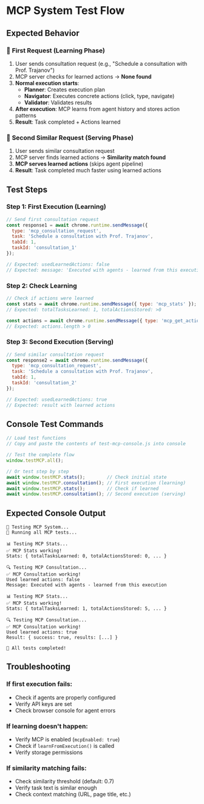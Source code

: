 # MCP System Test Flow

## Expected Behavior

### 🚀 **First Request (Learning Phase)**
1. User sends consultation request (e.g., "Schedule a consultation with Prof. Trajanov")
2. MCP server checks for learned actions → **None found**
3. **Normal execution starts**:
   - **Planner**: Creates execution plan
   - **Navigator**: Executes concrete actions (click, type, navigate)
   - **Validator**: Validates results
4. **After execution**: MCP learns from agent history and stores action patterns
5. **Result**: Task completed + Actions learned

### 🔄 **Second Similar Request (Serving Phase)**
1. User sends similar consultation request
2. MCP server finds learned actions → **Similarity match found**
3. **MCP serves learned actions** (skips agent pipeline)
4. **Result**: Task completed much faster using learned actions

## Test Steps

### **Step 1: First Execution (Learning)**
```javascript
// Send first consultation request
const response1 = await chrome.runtime.sendMessage({ 
  type: 'mcp_consultation_request',
  task: 'Schedule a consultation with Prof. Trajanov',
  tabId: 1,
  taskId: 'consultation_1'
});

// Expected: usedLearnedActions: false
// Expected: message: 'Executed with agents - learned from this execution'
```

### **Step 2: Check Learning**
```javascript
// Check if actions were learned
const stats = await chrome.runtime.sendMessage({ type: 'mcp_stats' });
// Expected: totalTasksLearned: 1, totalActionsStored: >0

const actions = await chrome.runtime.sendMessage({ type: 'mcp_get_actions' });
// Expected: actions.length > 0
```

### **Step 3: Second Execution (Serving)**
```javascript
// Send similar consultation request
const response2 = await chrome.runtime.sendMessage({ 
  type: 'mcp_consultation_request',
  task: 'Schedule a consultation with Prof. Trajanov',
  tabId: 1,
  taskId: 'consultation_2'
});

// Expected: usedLearnedActions: true
// Expected: result with learned actions
```

## Console Test Commands

```javascript
// Load test functions
// Copy and paste the contents of test-mcp-console.js into console

// Test the complete flow
window.testMCP.all();

// Or test step by step
await window.testMCP.stats();        // Check initial state
await window.testMCP.consultation(); // First execution (learning)
await window.testMCP.stats();        // Check if learned
await window.testMCP.consultation(); // Second execution (serving)
```

## Expected Console Output

```
🧪 Testing MCP System...
🚀 Running all MCP tests...

📊 Testing MCP Stats...
✅ MCP Stats working!
Stats: { totalTasksLearned: 0, totalActionsStored: 0, ... }

🔍 Testing MCP Consultation...
✅ MCP Consultation working!
Used learned actions: false
Message: Executed with agents - learned from this execution

📊 Testing MCP Stats...
✅ MCP Stats working!
Stats: { totalTasksLearned: 1, totalActionsStored: 5, ... }

🔍 Testing MCP Consultation...
✅ MCP Consultation working!
Used learned actions: true
Result: { success: true, results: [...] }

🏁 All tests completed!
```

## Troubleshooting

### **If first execution fails:**
- Check if agents are properly configured
- Verify API keys are set
- Check browser console for agent errors

### **If learning doesn't happen:**
- Verify MCP is enabled (`mcpEnabled: true`)
- Check if `learnFromExecution()` is called
- Verify storage permissions

### **If similarity matching fails:**
- Check similarity threshold (default: 0.7)
- Verify task text is similar enough
- Check context matching (URL, page title, etc.)
